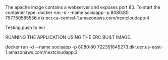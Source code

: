 The apache image contains a webserver and exposes port 80. To start the container type:
docker run -d --name   sociaapp   -p 8080:80 757750585556.dkr.ecr.ca-central-1.amazonaws.com/nextcloudapp:4

Testing push to ecr

RUNNING THE APPLICATION USING THE ERC BUILT IMAGE. 

docker run -d --name   sociaapp   -p 8080:80  722351645273.dkr.ecr.us-east-1.amazonaws.com/nextcloudapp:2